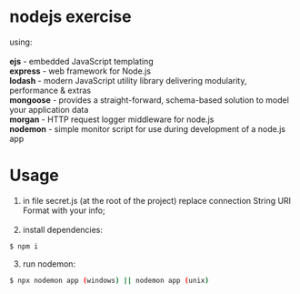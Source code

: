 # nodejs exercise

using:<br>
<br>
<strong>ejs</strong> - embedded JavaScript templating<br>
<strong>express</strong> - web framework for Node.js<br>
<strong>lodash</strong> - modern JavaScript utility library delivering modularity, performance & extras<br>
<strong>mongoose</strong> - provides a straight-forward, schema-based solution to model your application data<br>
<strong>morgan</strong> - HTTP request logger middleware for node.js<br>
<strong>nodemon</strong> - simple monitor script for use during development of a node.js app<br>

# Usage

1. in file secret.js (at the root of the project) replace connection String URI Format with your info;<br><br>
2. install dependencies:
```bash
$ npm i
```
3. run nodemon:
```bash
$ npx nodemon app (windows) || nodemon app (unix)
```
